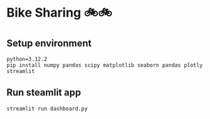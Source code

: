 # Bike Sharing 🚲🚲

## Setup environment
```
python=3.12.2
pip install numpy pandas scipy matplotlib seaborn pandas plotly streamlit 
```

## Run steamlit app
```
streamlit run dashboard.py
```
